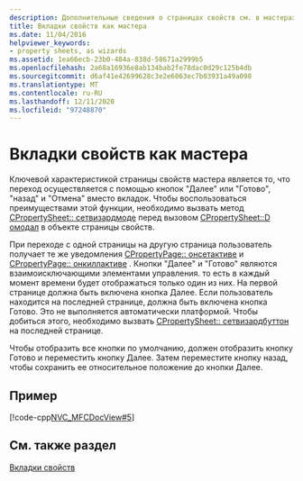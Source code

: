 ```yaml
---
description: Дополнительные сведения о страницах свойств см. в мастерах
title: Вкладки свойств как мастера
ms.date: 11/04/2016
helpviewer_keywords:
- property sheets, as wizards
ms.assetid: 1ea66ecb-23b0-484a-838d-58671a2999b5
ms.openlocfilehash: 2a68a16936e8ab134bab2fe78dac0d29c125b4db
ms.sourcegitcommit: d6af41e42699628c3e2e6063ec7b03931a49a098
ms.translationtype: MT
ms.contentlocale: ru-RU
ms.lasthandoff: 12/11/2020
ms.locfileid: "97248870"
---
```

# <a name="property-sheets-as-wizards"></a>Вкладки свойств как мастера

Ключевой характеристикой страницы свойств мастера является то, что переход осуществляется с помощью кнопок "Далее" или "Готово", "назад" и "Отмена" вместо вкладок. Чтобы воспользоваться преимуществами этой функции, необходимо вызвать метод [CPropertySheet:: сетвизардмоде](../mfc/reference/cpropertysheet-class.md#setwizardmode) перед вызовом [CPropertySheet::D омодал](../mfc/reference/cpropertysheet-class.md#domodal) в объекте страницы свойств.

При переходе с одной страницы на другую страница пользователь получает те же уведомления [CPropertyPage:: онсетактиве](../mfc/reference/cpropertypage-class.md#onsetactive) и [CPropertyPage:: онкиллактиве](../mfc/reference/cpropertypage-class.md#onkillactive) . Кнопки "Далее" и "Готово" являются взаимоисключающими элементами управления. то есть в каждый момент времени будет отображаться только один из них. На первой странице должна быть включена кнопка Далее. Если пользователь находится на последней странице, должна быть включена кнопка Готово. Это не выполняется автоматически платформой. Чтобы добиться этого, необходимо вызвать [CPropertySheet:: сетвизардбуттон](../mfc/reference/cpropertysheet-class.md#setwizardbuttons) на последней странице.

Чтобы отобразить все кнопки по умолчанию, должен отобразить кнопку Готово и переместить кнопку Далее. Затем переместите кнопку назад, чтобы сохранить ее относительное положение до кнопки Далее.

## <a name="example"></a>Пример

[!code-cpp[NVC_MFCDocView#5](../mfc/codesnippet/cpp/property-sheets-as-wizards_1.cpp)]

## <a name="see-also"></a>См. также раздел

[Вкладки свойств](../mfc/property-sheets-mfc.md)
